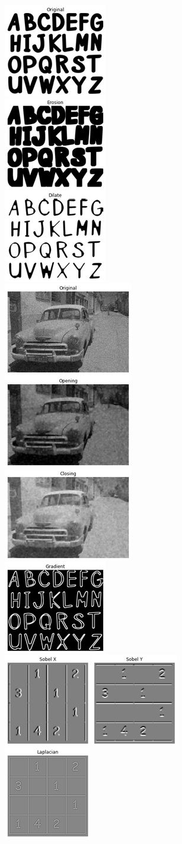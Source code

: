 <img src="https://github.com/turgay2317/opencv-python-examples/blob/main/Example%208%20-%20Morphological%20Operations/Results/Figure%202022-12-03%20183104%20(0).png?raw=true"/>
<img src="https://github.com/turgay2317/opencv-python-examples/blob/main/Example%208%20-%20Morphological%20Operations/Results/Figure%202022-12-03%20183104%20(1).png?raw=true"/>
<img src="https://github.com/turgay2317/opencv-python-examples/blob/main/Example%208%20-%20Morphological%20Operations/Results/Figure%202022-12-03%20183104%20(2).png?raw=true"/>
<img src="https://github.com/turgay2317/opencv-python-examples/blob/main/Example%208%20-%20Morphological%20Operations/Results/Figure%202022-12-03%20183104%20(3).png?raw=true"/>
<img src="https://github.com/turgay2317/opencv-python-examples/blob/main/Example%208%20-%20Morphological%20Operations/Results/Figure%202022-12-03%20183104%20(4).png?raw=true"/>
<img src="https://github.com/turgay2317/opencv-python-examples/blob/main/Example%208%20-%20Morphological%20Operations/Results/Figure%202022-12-03%20183104%20(5).png?raw=true"/>
<img src="https://github.com/turgay2317/opencv-python-examples/blob/main/Example%208%20-%20Morphological%20Operations/Results/Figure%202022-12-03%20183104%20(6).png?raw=true"/>
<img src="https://github.com/turgay2317/opencv-python-examples/blob/main/Example%208%20-%20Morphological%20Operations/Results/Figure%202022-12-03%20183104%20(7).png?raw=true"/>
<img src="https://github.com/turgay2317/opencv-python-examples/blob/main/Example%208%20-%20Morphological%20Operations/Results/Figure%202022-12-03%20183104%20(8).png?raw=true"/>
<img src="https://github.com/turgay2317/opencv-python-examples/blob/main/Example%208%20-%20Morphological%20Operations/Results/Figure%202022-12-03%20183104%20(9).png?raw=true"/>
